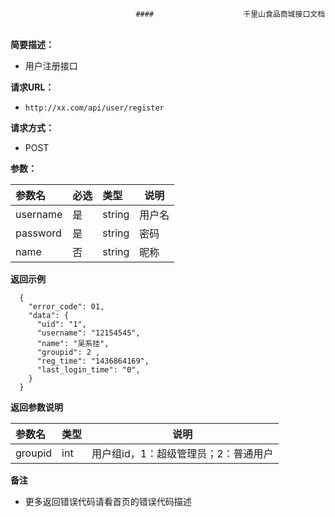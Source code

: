 								#### 					千里山食品商城接口文档

​    
**简要描述：** 

- 用户注册接口

**请求URL：** 
- ` http://xx.com/api/user/register `

**请求方式：**
- POST 

**参数：** 

| 参数名   | 必选 | 类型   | 说明   |
| :------- | :--- | :----- | ------ |
| username | 是   | string | 用户名 |
| password | 是   | string | 密码   |
| name     | 否   | string | 昵称   |

 **返回示例**

``` 
  {
    "error_code": 01,
    "data": {
      "uid": "1",
      "username": "12154545",
      "name": "吴系挂",
      "groupid": 2 ,
      "reg_time": "1436864169",
      "last_login_time": "0",
    }
  }
```

 **返回参数说明** 

| 参数名  | 类型 | 说明                                 |
| :------ | :--- | ------------------------------------ |
| groupid | int  | 用户组id，1：超级管理员；2：普通用户 |

 **备注** 

- 更多返回错误代码请看首页的错误代码描述